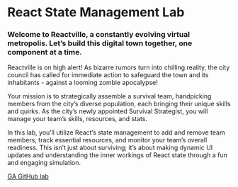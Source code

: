 # React State Management Lab

### Welcome to Reactville, a constantly evolving virtual metropolis. Let’s build this digital town together, one component at a time.

Reactville is on high alert! As bizarre rumors turn into chilling reality, the city council has called for immediate action to safeguard the town and its inhabitants - against a looming zombie apocalypse!

Your mission is to strategically assemble a survival team, handpicking members from the city’s diverse population, each bringing their unique skills and quirks. As the city’s newly appointed Survival Strategist, you will manage your team’s skills, resources, and stats.

In this lab, you’ll utilize React’s state management to add and remove team members, track essential resources, and monitor your team’s overall readiness. This isn’t just about surviving; it’s about making dynamic UI updates and understanding the inner workings of React state through a fun and engaging simulation.

[GA GitHub lab](https://pages.git.generalassemb.ly/modular-curriculum-all-courses/react-state-management/canvas-landing-pages/seb.html)
